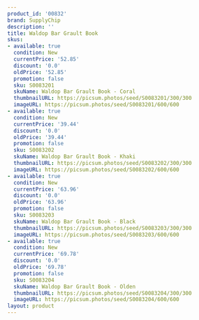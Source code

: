 ```yaml
---
product_id: '00832'
brand: SupplyChip
description: ''
title: Waldop Bar Grault Book
skus:
- available: true
  condition: New
  currentPrice: '52.85'
  discount: '0.0'
  oldPrice: '52.85'
  promotion: false
  sku: S0083201
  skuName: Waldop Bar Grault Book - Coral
  thumbnailURL: https://picsum.photos/seed/S0083201/300/300
  imageURL: https://picsum.photos/seed/S0083201/600/600
- available: true
  condition: New
  currentPrice: '39.44'
  discount: '0.0'
  oldPrice: '39.44'
  promotion: false
  sku: S0083202
  skuName: Waldop Bar Grault Book - Khaki
  thumbnailURL: https://picsum.photos/seed/S0083202/300/300
  imageURL: https://picsum.photos/seed/S0083202/600/600
- available: true
  condition: New
  currentPrice: '63.96'
  discount: '0.0'
  oldPrice: '63.96'
  promotion: false
  sku: S0083203
  skuName: Waldop Bar Grault Book - Black
  thumbnailURL: https://picsum.photos/seed/S0083203/300/300
  imageURL: https://picsum.photos/seed/S0083203/600/600
- available: true
  condition: New
  currentPrice: '69.78'
  discount: '0.0'
  oldPrice: '69.78'
  promotion: false
  sku: S0083204
  skuName: Waldop Bar Grault Book - Olden
  thumbnailURL: https://picsum.photos/seed/S0083204/300/300
  imageURL: https://picsum.photos/seed/S0083204/600/600
layout: product
---
```

